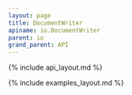 ```yaml
---
layout: page
title: DocumentWriter
apiname: io.DocumentWriter
parent: io
grand_parent: API
---
```


{% include api_layout.md %}

{% include examples_layout.md %}

